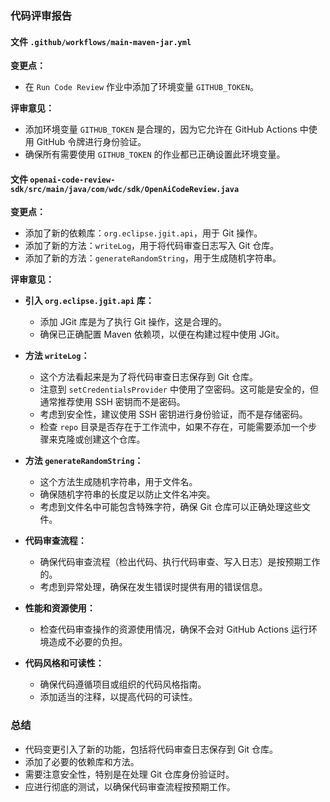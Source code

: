 ### 代码评审报告

#### 文件 `.github/workflows/main-maven-jar.yml`

**变更点：**
- 在 `Run Code Review` 作业中添加了环境变量 `GITHUB_TOKEN`。

**评审意见：**
- 添加环境变量 `GITHUB_TOKEN` 是合理的，因为它允许在 GitHub Actions 中使用 GitHub 令牌进行身份验证。
- 确保所有需要使用 `GITHUB_TOKEN` 的作业都已正确设置此环境变量。

#### 文件 `openai-code-review-sdk/src/main/java/com/wdc/sdk/OpenAiCodeReview.java`

**变更点：**
- 添加了新的依赖库：`org.eclipse.jgit.api`，用于 Git 操作。
- 添加了新的方法：`writeLog`，用于将代码审查日志写入 Git 仓库。
- 添加了新的方法：`generateRandomString`，用于生成随机字符串。

**评审意见：**
- **引入 `org.eclipse.jgit.api` 库：**
  - 添加 JGit 库是为了执行 Git 操作，这是合理的。
  - 确保已正确配置 Maven 依赖项，以便在构建过程中使用 JGit。

- **方法 `writeLog`：**
  - 这个方法看起来是为了将代码审查日志保存到 Git 仓库。
  - 注意到 `setCredentialsProvider` 中使用了空密码。这可能是安全的，但通常推荐使用 SSH 密钥而不是密码。
  - 考虑到安全性，建议使用 SSH 密钥进行身份验证，而不是存储密码。
  - 检查 `repo` 目录是否存在于工作流中，如果不存在，可能需要添加一个步骤来克隆或创建这个仓库。

- **方法 `generateRandomString`：**
  - 这个方法生成随机字符串，用于文件名。
  - 确保随机字符串的长度足以防止文件名冲突。
  - 考虑到文件名中可能包含特殊字符，确保 Git 仓库可以正确处理这些文件。

- **代码审查流程：**
  - 确保代码审查流程（检出代码、执行代码审查、写入日志）是按预期工作的。
  - 考虑到异常处理，确保在发生错误时提供有用的错误信息。

- **性能和资源使用：**
  - 检查代码审查操作的资源使用情况，确保不会对 GitHub Actions 运行环境造成不必要的负担。

- **代码风格和可读性：**
  - 确保代码遵循项目或组织的代码风格指南。
  - 添加适当的注释，以提高代码的可读性。

### 总结

- 代码变更引入了新的功能，包括将代码审查日志保存到 Git 仓库。
- 添加了必要的依赖库和方法。
- 需要注意安全性，特别是在处理 Git 仓库身份验证时。
- 应进行彻底的测试，以确保代码审查流程按预期工作。